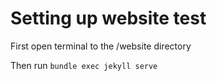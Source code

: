 # Setting up website test

First open terminal to the /website directory 

Then run `bundle exec jekyll serve`
